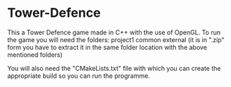 # Tower-Defence

This a Tower Defence game made in C++ with the use of OpenGL. To run the game you will need the folders:
project1
common
external (it is in ".zip" form you have to extract it in the same folder location with the above mentioned folders)

You will also need the "CMakeLists.txt" file with which you can create the appropriate build so you can run the programme.
